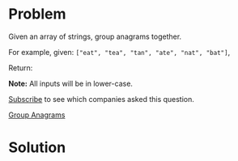 
# Problem

Given an array of strings, group anagrams together.

For example, given: `["eat", "tea", "tan", "ate", "nat", "bat"]`,

Return:

**Note:** All inputs will be in lower-case.

[Subscribe](/subscribe/) to see which companies asked this question.



[Group Anagrams](https://leetcode.com/problems/anagrams)

# Solution



